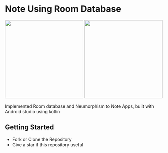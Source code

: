 # Note Using Room Database

<img src="https://github.com/rizkikurniaa/NoteUsingRoom/blob/master/ss.png" width="250"> <img src="https://github.com/rizkikurniaa/NoteUsingRoom/blob/master/ss-edit.png" width="250">

Implemented Room database and Neumorphism to Note Apps, built with Android studio using kotlin

## Getting Started
- Fork or Clone the Repository
- Give a star if this repository useful